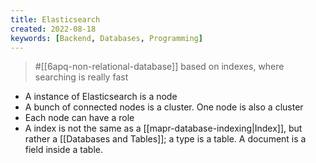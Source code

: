 ```yaml
---
title: Elasticsearch
created: 2022-08-18
keywords: [Backend, Databases, Programming]
---
```


> #[[6apq-non-relational-database]] based on indexes, where searching is really fast

- A instance of Elasticsearch is a node
- A bunch of connected nodes is a cluster. One node is also a cluster
- Each node can have a role
- A index is not the same as a [[mapr-database-indexing|Index]], but rather a [[Databases and Tables]]; a type is a table. A document is a field inside a table.
